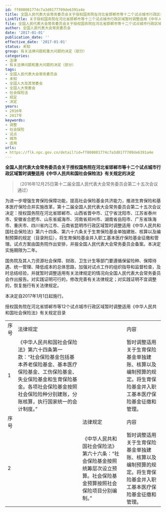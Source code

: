 ```yaml
---
id: ff808081774c7a3d0177709de6391a4e
title: 全国人民代表大会常务委员会关于授权国务院在河北省邯郸市等十二个试点城市行政区域暂时调整适用《中华人民共和国社会保险法》有关规定的决定
LinkTitle: 关于授权国务院在河北省邯郸市等十二个试点城市行政区域暂时调整适用《中华人民共和国社会保险法》有关规定的决定
file: 全国人民代表大会常务委员会关于授权国务院在河北省邯郸市等十二个试点城市行政区域暂时调整适用《中华人民共和国社会保险法》有关规定的决定_ff808081774c7a3d0177709de6391a4e.docx
author: 全国人民代表大会常务委员会
date: '2017-01-01'
publication_date: ''
effective_date: '2017-01-01'
status: 未知
group: 有关法律问题和重大问题的决定（部分）
categories:
- 法律
- 有关法律问题和重大问题的决定（部分）
tags:
- 全国人民代表大会常务委员会
- 未知
- 全国人大及其常委会
- 全国人大常委会
- 社会保险法
- 规定
- 决定
years:
- 2016年
- 2017年
keywords:
- 调整
- 社会保险
- 试点
- 城市
- 适用
urls:
- https://flk.npc.gov.cn/detail?id=ff808081774c7a3d0177709de6391a4e
---
```


**全国人民代表大会常务委员会关于授权国务院在河北省邯郸市等十二个试点城市行政区域暂时调整适用《中华人民共和国社会保险法》有关规定的决定**

> （2016年12月25日第十二届全国人民代表大会常务委员会第二十五次会议通过）

为进一步增强生育保险保障功能，提高社会保险基金共济能力，推进生育保险和基本医疗保险合并实施改革，第十二届全国人民代表大会常务委员会第二十五次会议决定：授权国务院在河北省邯郸市、山西省晋中市、辽宁省沈阳市、江苏省泰州市、安徽省合肥市、山东省威海市、河南省郑州市、湖南省岳阳市、广东省珠海市、重庆市、四川省内江市、云南省昆明市行政区域暂时调整适用《中华人民共和国社会保险法》第六十四条、第六十六条关于生育保险基金单独建账、核算以及编制预算的规定（目录附后），将生育保险基金并入职工基本医疗保险基金征缴和管理。试点方案由国务院作出安排，并报全国人民代表大会常务委员会备案。本决定实施期限为二年。

国务院及其人力资源社会保障、财政、卫生计生等部门要遵循保留险种、保障待遇、统一管理、降低成本的总体思路，加强对试点工作的组织指导和监督检查，及时总结经验，并就暂时调整适用有关法律规定的情况向全国人民代表大会常务委员会作出报告。对实践证明可行的，修改完善有关法律规定；对实践证明不宜调整的，恢复施行有关法律规定。

本决定自2017年1月1日起施行。

授权国务院在河北省邯郸市等12个试点城市行政区域暂时调整适用《中华人民共和国社会保险法》有关规定目录

|  |  |  |  |
| --- | --- | --- | --- |
| 序号 | 法律规定 | | 内容 |
| 1 | 《中华人民共和国社会保险法》第六十四条第一款：“社会保险基金包括基本养老保险基金、基本医疗保险基金、工伤保险基金、失业保险基金和生育保险基金。各项社会保险基金按照社会保险险种分别建账，分账核算，执行国家统一的会计制度。” | | 暂时调整适用关于生育保险基金单独建账、核算以及编制预算的规定。将生育保险基金并入职工基本医疗保险基金征缴和管理。 |
| 序号 | | 法律规定 | 内容 |
| 2 | | 《中华人民共和国社会保险法》第六十六条：“社会保险基金按照统筹层次设立预算。社会保险基金预算按照社会保险项目分别编制。” | 暂时调整适用关于生育保险基金单独建账、核算以及编制预算的规定。将生育保险基金并入职工基本医疗保险基金征缴和管理。 |
